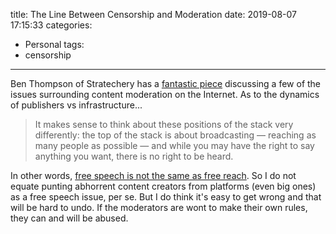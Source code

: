title: The Line Between Censorship and Moderation
date: 2019-08-07 17:15:33
categories:
  - Personal
tags:
  - censorship
---

Ben Thompson of Stratechery has a [fantastic piece](https://stratechery.com/2019/a-framework-for-moderation/) discussing a few of the issues surrounding content moderation on the Internet. As to the dynamics of publishers vs infrastructure...

> It makes sense to think about these positions of the stack very differently: the top of the stack is about broadcasting — reaching as many people as possible — and while you may have the right to say anything you want, there is no right to be heard.

In other words, [free speech is not the same as free reach](https://www.wired.com/story/free-speech-is-not-the-same-as-free-reach/). So I do not equate punting abhorrent content creators from platforms (even big ones) as a free speech issue, per se. But I do think it's easy to get wrong and that will be hard to undo. If the moderators are wont to make their own rules, they can and will be abused.